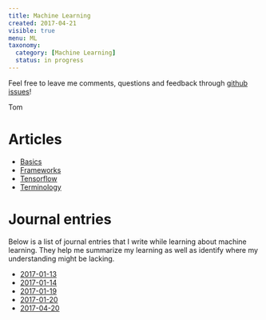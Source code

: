 ```yaml
---
title: Machine Learning
created: 2017-04-21
visible: true
menu: ML
taxonomy:
  category: [Machine Learning]
  status: in progress
---
```


Feel free to leave me comments, questions and feedback through [github issues](https://github.com/tomzx/blog.tomrochette.com-content/issues)!

Tom

# Articles
* [Basics](basics)
* [Frameworks](frameworks)
* [Tensorflow](tensorflow)
* [Terminology](terminology)

# Journal entries
Below is a list of journal entries that I write while learning about machine learning. They help me summarize my learning as well as identify where my understanding might be lacking.

* [2017-01-13](daily-log/2017-01-13)
* [2017-01-14](daily-log/2017-01-14)
* [2017-01-19](daily-log/2017-01-19)
* [2017-01-20](daily-log/2017-01-20)
* [2017-04-20](daily-log/2017-04-20)
